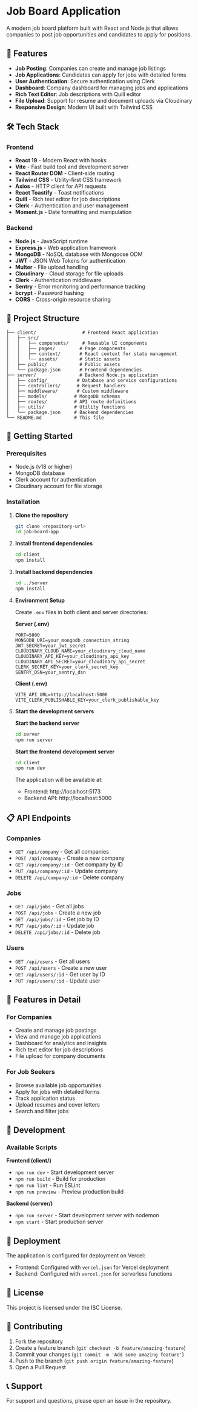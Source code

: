 # Job Board Application

A modern job board platform built with React and Node.js that allows companies to post job opportunities and candidates to apply for positions.

## 🚀 Features

- **Job Posting**: Companies can create and manage job listings
- **Job Applications**: Candidates can apply for jobs with detailed forms
- **User Authentication**: Secure authentication using Clerk
- **Dashboard**: Company dashboard for managing jobs and applications
- **Rich Text Editor**: Job descriptions with Quill editor
- **File Upload**: Support for resume and document uploads via Cloudinary
- **Responsive Design**: Modern UI built with Tailwind CSS

## 🛠️ Tech Stack

### Frontend
- **React 19** - Modern React with hooks
- **Vite** - Fast build tool and development server
- **React Router DOM** - Client-side routing
- **Tailwind CSS** - Utility-first CSS framework
- **Axios** - HTTP client for API requests
- **React Toastify** - Toast notifications
- **Quill** - Rich text editor for job descriptions
- **Clerk** - Authentication and user management
- **Moment.js** - Date formatting and manipulation

### Backend
- **Node.js** - JavaScript runtime
- **Express.js** - Web application framework
- **MongoDB** - NoSQL database with Mongoose ODM
- **JWT** - JSON Web Tokens for authentication
- **Multer** - File upload handling
- **Cloudinary** - Cloud storage for file uploads
- **Clerk** - Authentication middleware
- **Sentry** - Error monitoring and performance tracking
- **bcrypt** - Password hashing
- **CORS** - Cross-origin resource sharing

## 📁 Project Structure

```
├── client/                 # Frontend React application
│   ├── src/
│   │   ├── components/     # Reusable UI components
│   │   ├── pages/         # Page components
│   │   ├── context/       # React context for state management
│   │   └── assets/        # Static assets
│   ├── public/            # Public assets
│   └── package.json       # Frontend dependencies
├── server/                # Backend Node.js application
│   ├── config/           # Database and service configurations
│   ├── controllers/      # Request handlers
│   ├── middleware/       # Custom middleware
│   ├── models/          # MongoDB schemas
│   ├── routes/          # API route definitions
│   ├── utils/           # Utility functions
│   └── package.json     # Backend dependencies
└── README.md            # This file
```

## 🚀 Getting Started

### Prerequisites

- Node.js (v18 or higher)
- MongoDB database
- Clerk account for authentication
- Cloudinary account for file storage

### Installation

1. **Clone the repository**
   ```bash
   git clone <repository-url>
   cd job-board-app
   ```

2. **Install frontend dependencies**
   ```bash
   cd client
   npm install
   ```

3. **Install backend dependencies**
   ```bash
   cd ../server
   npm install
   ```

4. **Environment Setup**

   Create `.env` files in both client and server directories:

   **Server (.env)**
   ```env
   PORT=5000
   MONGODB_URI=your_mongodb_connection_string
   JWT_SECRET=your_jwt_secret
   CLOUDINARY_CLOUD_NAME=your_cloudinary_cloud_name
   CLOUDINARY_API_KEY=your_cloudinary_api_key
   CLOUDINARY_API_SECRET=your_cloudinary_api_secret
   CLERK_SECRET_KEY=your_clerk_secret_key
   SENTRY_DSN=your_sentry_dsn
   ```

   **Client (.env)**
   ```env
   VITE_API_URL=http://localhost:5000
   VITE_CLERK_PUBLISHABLE_KEY=your_clerk_publishable_key
   ```

5. **Start the development servers**

   **Start the backend server**
   ```bash
   cd server
   npm run server
   ```

   **Start the frontend development server**
   ```bash
   cd client
   npm run dev
   ```

   The application will be available at:
   - Frontend: http://localhost:5173
   - Backend API: http://localhost:5000

## 📋 API Endpoints

### Companies
- `GET /api/company` - Get all companies
- `POST /api/company` - Create a new company
- `GET /api/company/:id` - Get company by ID
- `PUT /api/company/:id` - Update company
- `DELETE /api/company/:id` - Delete company

### Jobs
- `GET /api/jobs` - Get all jobs
- `POST /api/jobs` - Create a new job
- `GET /api/jobs/:id` - Get job by ID
- `PUT /api/jobs/:id` - Update job
- `DELETE /api/jobs/:id` - Delete job

### Users
- `GET /api/users` - Get all users
- `POST /api/users` - Create a new user
- `GET /api/users/:id` - Get user by ID
- `PUT /api/users/:id` - Update user

## 🎯 Features in Detail

### For Companies
- Create and manage job postings
- View and manage job applications
- Dashboard for analytics and insights
- Rich text editor for job descriptions
- File upload for company documents

### For Job Seekers
- Browse available job opportunities
- Apply for jobs with detailed forms
- Track application status
- Upload resumes and cover letters
- Search and filter jobs

## 🔧 Development

### Available Scripts

**Frontend (client/)**
- `npm run dev` - Start development server
- `npm run build` - Build for production
- `npm run lint` - Run ESLint
- `npm run preview` - Preview production build

**Backend (server/)**
- `npm run server` - Start development server with nodemon
- `npm start` - Start production server

## 🚀 Deployment

The application is configured for deployment on Vercel:

- Frontend: Configured with `vercel.json` for Vercel deployment
- Backend: Configured with `vercel.json` for serverless functions

## 📝 License

This project is licensed under the ISC License.

## 🤝 Contributing

1. Fork the repository
2. Create a feature branch (`git checkout -b feature/amazing-feature`)
3. Commit your changes (`git commit -m 'Add some amazing feature'`)
4. Push to the branch (`git push origin feature/amazing-feature`)
5. Open a Pull Request

## 📞 Support

For support and questions, please open an issue in the repository.